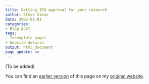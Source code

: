 ```yaml
---
title: Getting IRB approval for your research
author: Steve Simon
date: 2002-01-01
categories:
- Blog post
tags:
- Incomplete pages
- Website details
output: html_document
page_update: no
---
```



(To be added)

<!---More--->

You can find an [earlier version][sim1] of this page on my [original website][sim2].

[sim1]: http://www.pmean.com/02/irb.html
[sim2]: http://www.pmean.com/original_site.html
